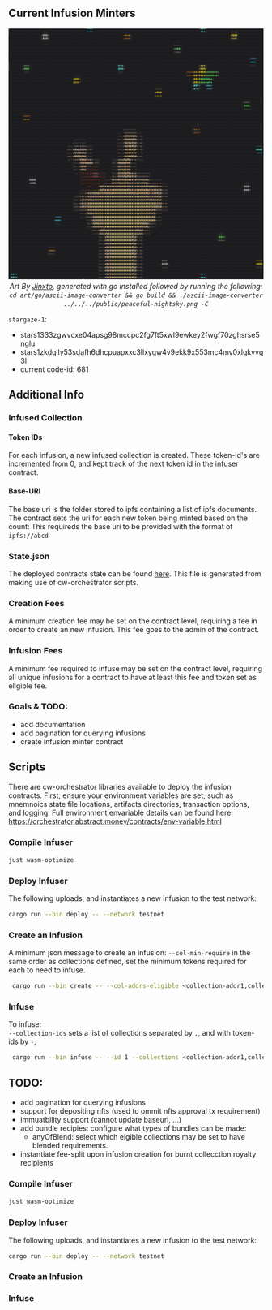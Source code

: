 
## Current Infusion Minters

<div align="center">

[![preview](../../public/peaceful-nightsky.png)]()\
*Art By [Jinxto](https://www.stargaze.zone/p/jinxto/collections), generated with go installed followed by running the following:\
`cd art/go/ascii-image-converter && go build && ./ascii-image-converter ../../../public/peaceful-nightsky.png -C`*
</div>


`stargaze-1`:
- stars1333zgwvcxe04apsg98mccpc2fg7ft5xwl9ewkey2fwgf70zghsrse5nglu
- stars1zkdqlly53sdafh6dhcpuapxxc3llxyqw4v9ekk9x553mc4mv0xlqkyvg3l
- current code-id: 681

## Additional Info 

###  Infused Collection
#### Token IDs
For each infusion, a new infused collection is created. These token-id's are incremented from 0, and kept track of the next token id in the infuser contract. 

#### Base-URI
The base uri is the folder stored to ipfs containing a list of ipfs documents. The contract sets the uri for each new token being minted based on the count:
This requireds the base uri to be provided with the format of `ipfs://abcd`


### State.json
The deployed contracts state can be found [here](./state.json). This file is generated from making use of cw-orchestrator scripts. 

### Creation Fees 
A minimum creation fee may be set on the contract level, requiring a fee in order to create an new infusion. This fee goes to the admin of the contract.

### Infusion Fees 
A minimum fee required to infuse may be set on the contract level, requiring all unique infusions for a contract to have at least this fee and token set as eligible fee.

### Goals & TODO:
- add documentation
- add pagination for querying infusions
- create infusion minter contract


## Scripts 
There are cw-orchestrator libraries available to deploy the infusion contracts. First, ensure your environment variables are set, such as mnemnoics state file locations, artifacts directories, transaction options, and logging. Full environment envariable details can be found here: https://orchestrator.abstract.money/contracts/env-variable.html

### Compile Infuser
```sh
just wasm-optimize
```

### Deploy Infuser
The following uploads, and instantiates a new infusion to the test network:
```sh 
cargo run --bin deploy -- --network testnet 
```

### Create an Infusion 
A minimum json message to create an infusion:
`--col-min-require` in the same order as collections defined, set the minimum tokens required for each to need to infuse.
```sh
 cargo run --bin create -- --col-addrs-eligible <collection-addr1,collection-addr2> --col-min-required 4,2 --infuse-col-name infusion-test --infuse-col-symbol INFUSE --infuse-col-base-uri ipfs:// --config-min-per-bundle 1
```
 

### Infuse
To infuse:\
`--collection-ids` sets a list of collections separated by `,`, and with token-ids by `-`,
```sh
 cargo run --bin infuse -- --id 1 --collections <collection-addr1,collection-addr2> --collection-ids 69-70-71-72,79-78
```
 

## TODO: 
- add pagination for querying infusions
- support for depositing nfts (used to ommit nfts approval tx requirement)
- immuatbility support (cannot update baseuri, ...)
- add bundle recipies: configure what types of bundles can be made:
  <!-- - allOf: requires the minimum for all eligible collections -->
  <!-- - anyOf: any of 1 of the eligible collections -->
  - anyOfBlend: select which elgible collections may be set to have blended requirements.
- instantiate fee-split upon infusion creation for burnt collecction royalty recipients


### Compile Infuser
```sh
just wasm-optimize
```

### Deploy Infuser
The following uploads, and instantiates a new infusion to the test network:
```sh 
cargo run --bin deploy -- --network testnet 
```

### Create an Infusion 
 
### Infuse
 


